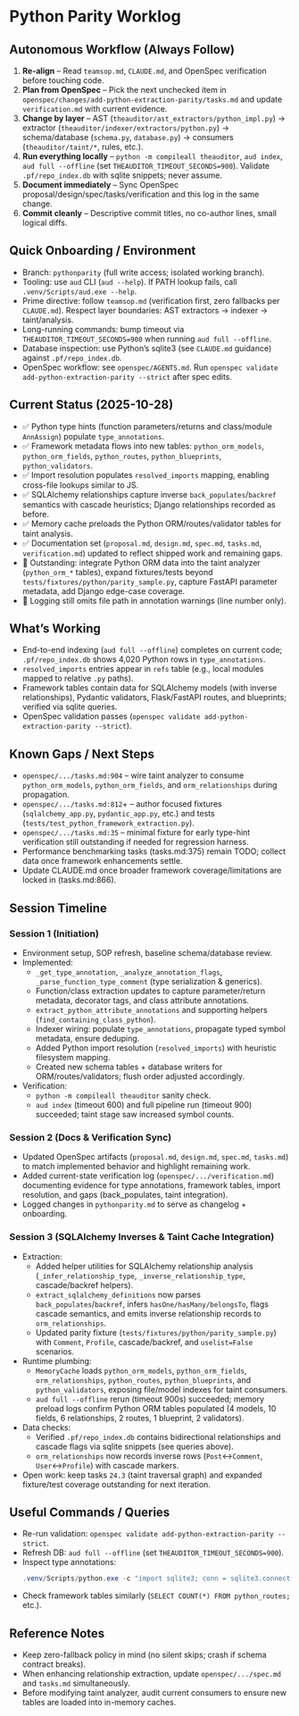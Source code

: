 # Python Parity Worklog

## Autonomous Workflow (Always Follow)
1. **Re-align** – Read `teamsop.md`, `CLAUDE.md`, and OpenSpec verification before touching code.
2. **Plan from OpenSpec** – Pick the next unchecked item in `openspec/changes/add-python-extraction-parity/tasks.md` and update `verification.md` with current evidence.
3. **Change by layer** – AST (`theauditor/ast_extractors/python_impl.py`) → extractor (`theauditor/indexer/extractors/python.py`) → schema/database (`schema.py`, `database.py`) → consumers (`theauditor/taint/*`, rules, etc.).
4. **Run everything locally** – `python -m compileall theauditor`, `aud index`, `aud full --offline` (set `THEAUDITOR_TIMEOUT_SECONDS=900`). Validate `.pf/repo_index.db` with sqlite snippets; never assume.
5. **Document immediately** – Sync OpenSpec proposal/design/spec/tasks/verification and this log in the same change.
6. **Commit cleanly** – Descriptive commit titles, no co-author lines, small logical diffs.

## Quick Onboarding / Environment
- Branch: `pythonparity` (full write access; isolated working branch).
- Tooling: use `aud` CLI (`aud --help`). If PATH lookup fails, call `.venv/Scripts/aud.exe --help`.
- Prime directive: follow `teamsop.md` (verification first, zero fallbacks per `CLAUDE.md`). Respect layer boundaries: AST extractors → indexer → taint/analysis.
- Long-running commands: bump timeout via `THEAUDITOR_TIMEOUT_SECONDS=900` when running `aud full --offline`.
- Database inspection: use Python’s sqlite3 (see `CLAUDE.md` guidance) against `.pf/repo_index.db`.
- OpenSpec workflow: see `openspec/AGENTS.md`. Run `openspec validate add-python-extraction-parity --strict` after spec edits.

## Current Status (2025-10-28)
- ✅ Python type hints (function parameters/returns and class/module `AnnAssign`) populate `type_annotations`.
- ✅ Framework metadata flows into new tables: `python_orm_models`, `python_orm_fields`, `python_routes`, `python_blueprints`, `python_validators`.
- ✅ Import resolution populates `resolved_imports` mapping, enabling cross-file lookups similar to JS.
- ✅ SQLAlchemy relationships capture inverse `back_populates`/`backref` semantics with cascade heuristics; Django relationships recorded as before.
- ✅ Memory cache preloads the Python ORM/routes/validator tables for taint analysis.
- ✅ Documentation set (`proposal.md`, `design.md`, `spec.md`, `tasks.md`, `verification.md`) updated to reflect shipped work and remaining gaps.
- 🔄 Outstanding: integrate Python ORM data into the taint analyzer (`python_orm_*` tables), expand fixtures/tests beyond `tests/fixtures/python/parity_sample.py`, capture FastAPI parameter metadata, add Django edge-case coverage.
- 🔄 Logging still omits file path in annotation warnings (line number only).

## What’s Working
- End-to-end indexing (`aud full --offline`) completes on current code; `.pf/repo_index.db` shows 4,020 Python rows in `type_annotations`.
- `resolved_imports` entries appear in `refs` table (e.g., local modules mapped to relative `.py` paths).
- Framework tables contain data for SQLAlchemy models (with inverse relationships), Pydantic validators, Flask/FastAPI routes, and blueprints; verified via sqlite queries.
- OpenSpec validation passes (`openspec validate add-python-extraction-parity --strict`).

## Known Gaps / Next Steps
- `openspec/.../tasks.md:904` – wire taint analyzer to consume `python_orm_models`, `python_orm_fields`, and `orm_relationships` during propagation.
- `openspec/.../tasks.md:812`+ – author focused fixtures (`sqlalchemy_app.py`, `pydantic_app.py`, etc.) and tests (`tests/test_python_framework_extraction.py`).
- `openspec/.../tasks.md:35` – minimal fixture for early type-hint verification still outstanding if needed for regression harness.
- Performance benchmarking tasks (tasks.md:375) remain TODO; collect data once framework enhancements settle.
- Update CLAUDE.md once broader framework coverage/limitations are locked in (tasks.md:866).

## Session Timeline

### Session 1 (Initiation)
- Environment setup, SOP refresh, baseline schema/database review.
- Implemented:
  - `_get_type_annotation`, `_analyze_annotation_flags`, `_parse_function_type_comment` (type serialization & generics).
  - Function/class extraction updates to capture parameter/return metadata, decorator tags, and class attribute annotations.
  - `extract_python_attribute_annotations` and supporting helpers (`find_containing_class_python`).
  - Indexer wiring: populate `type_annotations`, propagate typed symbol metadata, ensure deduping.
  - Added Python import resolution (`resolved_imports`) with heuristic filesystem mapping.
  - Created new schema tables + database writers for ORM/routes/validators; flush order adjusted accordingly.
- Verification:
  - `python -m compileall theauditor` sanity check.
  - `aud index` (timeout 600) and full pipeline run (timeout 900) succeeded; taint stage saw increased symbol counts.

### Session 2 (Docs & Verification Sync)
- Updated OpenSpec artifacts (`proposal.md`, `design.md`, `spec.md`, `tasks.md`) to match implemented behavior and highlight remaining work.
- Added current-state verification log (`openspec/.../verification.md`) documenting evidence for type annotations, framework tables, import resolution, and gaps (back_populates, taint integration).
- Logged changes in `pythonparity.md` to serve as changelog + onboarding.

### Session 3 (SQLAlchemy Inverses & Taint Cache Integration)
- Extraction:
  - Added helper utilities for SQLAlchemy relationship analysis (`_infer_relationship_type`, `_inverse_relationship_type`, cascade/backref helpers).
  - `extract_sqlalchemy_definitions` now parses `back_populates`/`backref`, infers `hasOne/hasMany/belongsTo`, flags cascade semantics, and emits inverse relationship records to `orm_relationships`.
  - Updated parity fixture (`tests/fixtures/python/parity_sample.py`) with `Comment`, `Profile`, cascade/backref, and `uselist=False` scenarios.
- Runtime plumbing:
  - `MemoryCache` loads `python_orm_models`, `python_orm_fields`, `orm_relationships`, `python_routes`, `python_blueprints`, and `python_validators`, exposing file/model indexes for taint consumers.
  - `aud full --offline` rerun (timeout 900s) succeeded; memory preload logs confirm Python ORM tables populated (4 models, 10 fields, 6 relationships, 2 routes, 1 blueprint, 2 validators).
- Data checks:
  - Verified `.pf/repo_index.db` contains bidirectional relationships and cascade flags via sqlite snippets (see queries above).
  - `orm_relationships` now records inverse rows (`Post`↔`Comment`, `User`↔`Profile`) with cascade markers.
- Open work: keep tasks `24.3` (taint traversal graph) and expanded fixture/test coverage outstanding for next iteration.

## Useful Commands / Queries
- Re-run validation: `openspec validate add-python-extraction-parity --strict`.
- Refresh DB: `aud full --offline` (set `THEAUDITOR_TIMEOUT_SECONDS=900`).
- Inspect type annotations:  
  ```powershell
  .venv/Scripts/python.exe -c "import sqlite3; conn = sqlite3.connect('.pf/repo_index.db'); print(conn.execute('SELECT COUNT(*) FROM type_annotations WHERE file LIKE \"%.py\"').fetchone())"
  ```
- Check framework tables similarly (`SELECT COUNT(*) FROM python_routes;` etc.).

## Reference Notes
- Keep zero-fallback policy in mind (no silent skips; crash if schema contract breaks).
- When enhancing relationship extraction, update `openspec/.../spec.md` and `tasks.md` simultaneously.
- Before modifying taint analyzer, audit current consumers to ensure new tables are loaded into in-memory caches.
